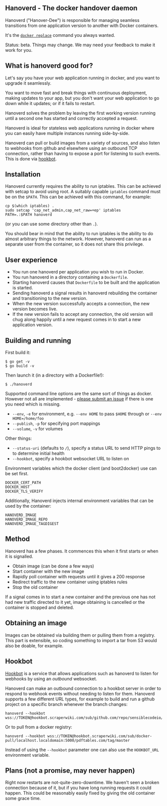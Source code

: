 Hanoverd - The docker handover daemon
-------------------------------------

Hanoverd ("Hanover-Dee") is responsible for managing seamless transitions
from one application version to another with Docker containers.

It's the [`docker replace`](https://github.com/docker/docker/issues/2733#issuecomment-123502548) command you always wanted.

Status: beta. Things may change. We may need your feedback to make it work for you.

## What is hanoverd good for?

Let's say you have your web application running in docker, and you
want to upgrade it seamlessly.

You want to move fast and break things with continuous deployment,
making updates to your app, but you don't want your web application
to go down while it updates; or if it fails to restart.

Hanoverd solves the problem by leaving the first working version
running until a second one has started and correctly accepted a
request.

Hanoverd is ideal for stateless web applications running in docker
where you can easily have multiple instances running side-by-side.

Hanoverd can pull or build images from a variety of sources, and
also listen to webhooks from github and elsewhere using an outbound
TCP connection, rather than having to expose a port for listening to
such events. This is done via [hookbot](#hookbot).

## Installation

Hanoverd currently requires the ability to run iptables. This can be
achieved with setcap to avoid using root. A suitably capable `iptables`
command must be on the `$PATH`. This can be achieved with this command,
for example:

```
cp $(which iptables) .
sudo setcap 'cap_net_admin,cap_net_raw=+ep' iptables
PATH=.:$PATH hanoverd
```

(or you can use some directory other than `.`).

You should bear in mind that the ability to run iptables is the ability
to do almost arbitrary things to the network. However, hanoverd can
run as a separate user from the container, so it does not share this
privilege.

## User experience

* You run one hanoverd per application you wish to run in Docker.
* You run hanoverd in a directory containing a `Dockerfile`.
* Starting hanoverd causes that `Dockerfile` to be built and the application is
  started.
* Sending hanoverd a signal results in hanoverd rebuilding the container and
  transitioning to the new version.
* When the new version successfully accepts a connection, the new version
  becomes live.
* If the new version fails to accept any connection, the old version will chug
  along happily until a new request comes in to start a new application version.

## Building and running

First build it:

```
$ go get -v
$ go build -v
```

Then launch it (in a directory with a Dockerfile!):

```
$ ./hanoverd
```

Supported command line options are the same sort of things as
docker. However not all are implemented -
[please submit an issue](https://github.com/sensiblecodeio/hanoverd/issues/new)
if there is one you need which is missing.

* `--env`, `-e` for environment, e.g. `--env HOME` to pass `$HOME` through or `--env HOME=/home/foo`
* `--publish`, `-p` for specifying port mappings
* `--volume`, `-v` for volumes

Other things:

* `--status-uri` (defaults to `/`), specify a status URL to send HTTP pings to to determine initial health
* `--hookbot`, specify a hookbot websocket URL to listen on

Environment variables which the docker client (and boot2docker) use
can be set first.

    DOCKER_CERT_PATH
    DOCKER_HOST
    DOCKER_TLS_VERIFY

Additionally, Hanoverd injects internal environment variables that can be used
by the container:

    HANOVERD_IMAGE
    HANOVERD_IMAGE_REPO
    HANOVERD_IMAGE_TAGDIGEST

## Method

Hanoverd has a few phases. It commences this when it first starts or
when it is signalled.

* Obtain image (can be done a few ways)
* Start container with the new image
* Rapidly poll container with requests until it gives a 200 response
* Redirect traffic to the new container using iptables rules
* Stop the old container

If a signal comes in to start a new container and the previous
one has not had new traffic directed to it yet, image obtaining is
cancelled or the container is stopped and deleted.

## Obtaining an image

Images can be obtained via building them or pulling them from a
registry. This part is extensible, so coding something to import
a tar from S3 would also be doable, for example.

## Hookbot

[Hookbot](https://github.com/sensiblecodeio/hookbot) is a service
that allows applications such as hanoverd to listen for webhooks
by using an *outbound* websocket.

Hanoverd can make an outbound connection to a hookbot server in order
to respond to webhook events without needing to listen for them.
Hanoverd supports a few different URL types, for example to build
and run a github project on a specific branch whenever the branch changes:

```
hanoverd --hookbot wss://TOKEN@hookbot.scraperwiki.com/sub/github.com/repo/sensiblecodeio/project/branch/master
```

Or to pull from a docker registry:

```
hanoverd --hookbot wss://TOKEN@hookbot.scraperwiki.com/sub/docker-pull/localhost.localdomain:5000/pdftables.com/tag/master
```

Instead of using the `--hookbot` parameter one can also use the
`HOOKBOT_URL` environment variable.

## Plans (not a promise, may never happen)

Right now restarts are not-quite-zero-downtime. We haven't seen
a broken connection because of it, but if you have long running
requests it could happen. This could be reasonably easily fixed
by giving the old container some grace time.
